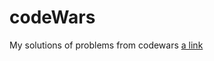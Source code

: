 # codeWars
My solutions of problems from codewars
[a link](https://www.codewars.com/users/rustamoff1999)
